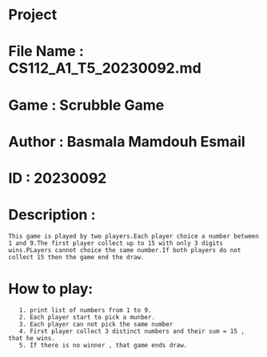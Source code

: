 # Project
# File Name : CS112_A1_T5_20230092.md
# Game : Scrubble Game
# Author : Basmala Mamdouh Esmail
# ID : 20230092
# Description :
    This game is played by two players.Each player choice a number between 1 and 9.The first player collect up to 15 with only 3 digits wins.PLayers cannot choice the same number.If both players do not collect 15 then the game end the draw.
# How to play: 
       1. print list of numbers from 1 to 9.
       2. Each player start to pick a munber.
       3. Each player can not pick the same number
       4. First player collect 3 distinct numbers and their sum = 15 , that he wins.
       5. If there is no winner , that game ends draw.

